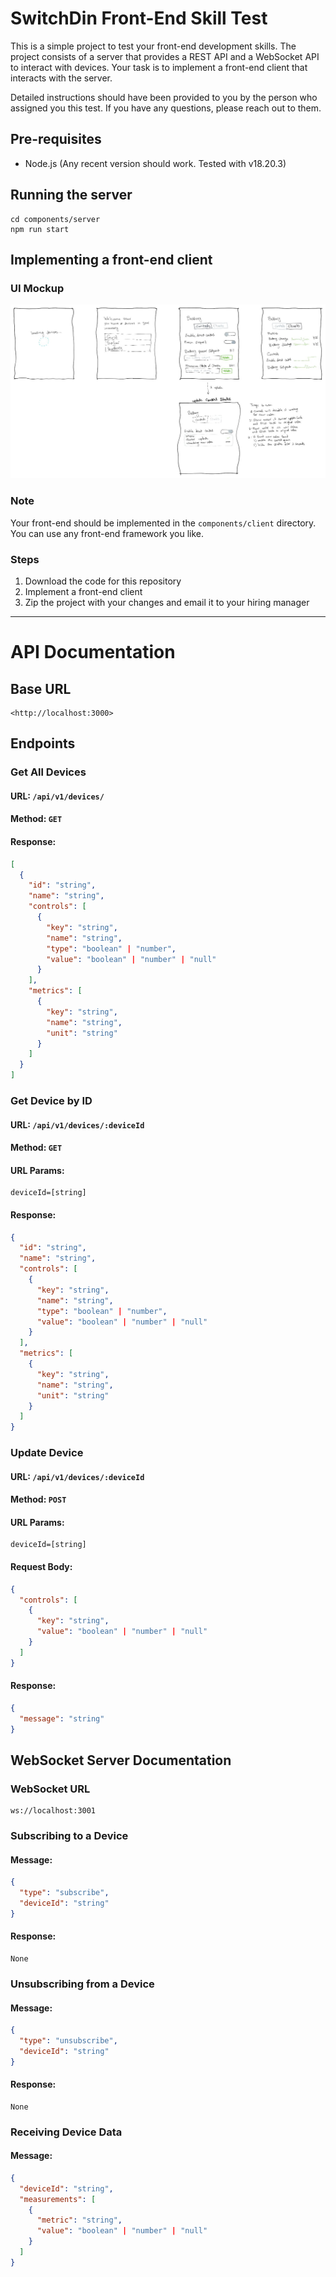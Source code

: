# SwitchDin Front-End Skill Test

This is a simple project to test your front-end development skills. The project
consists of a server that provides a REST API and a WebSocket API to interact
with devices. Your task is to implement a front-end client that interacts with
the server.

Detailed instructions should have been provided to you by the person who
assigned you this test. If you have any questions, please reach out to them.

## Pre-requisites

- Node.js (Any recent version should work. Tested with v18.20.3)

## Running the server

```
cd components/server
npm run start
```

## Implementing a front-end client

### UI Mockup

![UI Mockup](test-ui-mock.jpg)

### Note

Your front-end should be implemented in the `components/client` directory. You
can use any front-end framework you like.

### Steps

1. Download the code for this repository
2. Implement a front-end client
3. Zip the project with your changes and email it to your hiring manager

-----

# API Documentation

## Base URL

```
<http://localhost:3000>
```

## Endpoints

### Get All Devices

#### URL: `/api/v1/devices/`

#### Method: `GET`

#### Response:

```json
[
  {
    "id": "string",
    "name": "string",
    "controls": [
      {
        "key": "string",
        "name": "string",
        "type": "boolean" | "number",
        "value": "boolean" | "number" | "null"
      }
    ],
    "metrics": [
      {
        "key": "string",
        "name": "string",
        "unit": "string"
      }
    ]
  }
]
```

### Get Device by ID

#### URL: `/api/v1/devices/:deviceId`

#### Method: `GET`

#### URL Params:

```
deviceId=[string]
```

#### Response:

```json
{
  "id": "string",
  "name": "string",
  "controls": [
    {
      "key": "string",
      "name": "string",
      "type": "boolean" | "number",
      "value": "boolean" | "number" | "null"
    }
  ],
  "metrics": [
    {
      "key": "string",
      "name": "string",
      "unit": "string"
    }
  ]
}
```

### Update Device

#### URL: `/api/v1/devices/:deviceId`

#### Method: `POST`

#### URL Params:

```
deviceId=[string]
```

#### Request Body:

```json
{
  "controls": [
    {
      "key": "string",
      "value": "boolean" | "number" | "null"
    }
  ]
}
```

#### Response:

```json
{
  "message": "string"
}
```

## WebSocket Server Documentation

### WebSocket URL

```
ws://localhost:3001
```

### Subscribing to a Device

#### Message:

```json
{
  "type": "subscribe",
  "deviceId": "string"
}
```

#### Response:

```
None
```

### Unsubscribing from a Device

#### Message:

```json
{
  "type": "unsubscribe",
  "deviceId": "string"
}
```

#### Response:

```
None
```

### Receiving Device Data

#### Message:

```json
{
  "deviceId": "string",
  "measurements": [
    {
      "metric": "string",
      "value": "boolean" | "number" | "null"
    }
  ]
}
```
